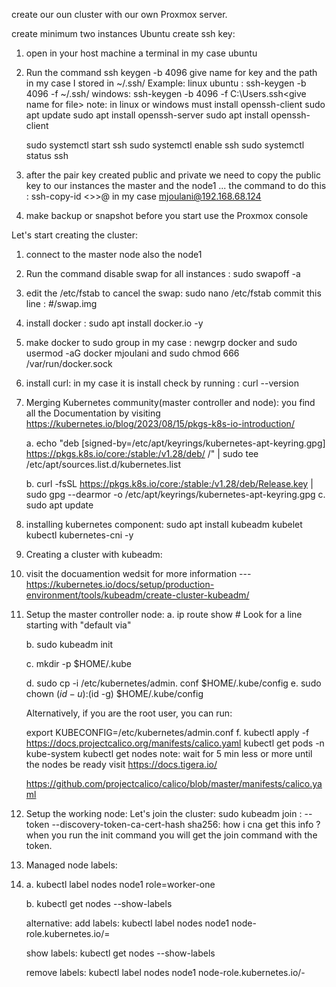 create our oun cluster with our own Proxmox server.

create minimum two instances Ubuntu
create ssh key:
1. open in your host machine a terminal     in my case ubuntu
2. Run the command ssh keygen -b 4096 give name for key and the path in my case I stored in ~/.ssh/
Example: 
   linux ubuntu : ssh-keygen -b 4096 -f ~/.ssh/<give name for file>
   windows: ssh-keygen -b 4096 -f C:\Users<your user name>\.ssh\<give name for file>
   note: in linux or windows must install 
   openssh-client
   sudo apt update
   sudo apt install openssh-server
   sudo apt install openssh-client

   sudo systemctl start ssh
   sudo systemctl enable ssh
   sudo systemctl status ssh



3. after the pair key created public and private we need to copy the public key to our instances the master and the node1 ... the command to do this : ssh-copy-id <<instances name>></instances>>@<the ip for the instances> in my case mjoulani@192.168.68.124
4. make backup or snapshot before you start use the Proxmox console  

Let's start creating the cluster:
1. connect to the master node also the node1
2. Run the command disable swap for all instances : sudo swapoff -a 
3. edit the /etc/fstab to cancel the swap: sudo nano /etc/fstab 
commit this line : #/swap.img
4. install docker : sudo apt  install docker.io  -y
5. make docker to sudo group in my case : newgrp docker and sudo usermod -aG docker mjoulani and sudo chmod 666 /var/run/docker.sock
6. install curl: in my case it is install check by running : curl --version
7. Merging  Kubernetes community(master controller and node):
   you find all the Documentation by visiting https://kubernetes.io/blog/2023/08/15/pkgs-k8s-io-introduction/

   a. echo "deb [signed-by=/etc/apt/keyrings/kubernetes-apt-keyring.gpg] https://pkgs.k8s.io/core:/stable:/v1.28/deb/ /" | sudo tee /etc/apt/sources.list.d/kubernetes.list

   b. curl -fsSL https://pkgs.k8s.io/core:/stable:/v1.28/deb/Release.key | sudo gpg --dearmor -o /etc/apt/keyrings/kubernetes-apt-keyring.gpg
   c. sudo apt update 

8. installing kubernetes component:
   sudo apt install kubeadm kubelet kubectl kubernetes-cni -y
9. Creating a cluster with kubeadm:
10. visit the docuamention wedsit for more information --- https://kubernetes.io/docs/setup/production-environment/tools/kubeadm/create-cluster-kubeadm/
11. Setup the master controller node:
    a. ip route show # Look for a line starting with "default via"

    b. sudo kubeadm init 
    
    c. mkdir -p $HOME/.kube

    d. sudo cp -i /etc/kubernetes/admin.   conf $HOME/.kube/config
    e. sudo chown $(id -u):$(id -g) $HOME/.kube/config

    Alternatively, if you are the root user, you can run:

    export KUBECONFIG=/etc/kubernetes/admin.conf
    f. kubectl apply -f https://docs.projectcalico.org/manifests/calico.yaml
    kubectl get pods -n kube-system
    kubectl get nodes
    note: wait for 5 min less or more until the nodes be ready
    visit https://docs.tigera.io/

    https://github.com/projectcalico/calico/blob/master/manifests/calico.yaml

12. Setup the working node:
    Let's join the cluster:
    sudo  kubeadm join <control-plane-host>:<control-plane-port> --token <token> --discovery-token-ca-cert-hash sha256:<hash> 
    how i cna get this info ?
     when you run the init command you will get the join command with the token.
13. Managed node labels:
14. 
    a.  kubectl label nodes node1 role=worker-one
    
    b. kubectl get nodes --show-labels

    alternative:
    add labels:
    kubectl label nodes node1 node-role.kubernetes.io/<name of the labels>=

    show labels:
    kubectl get nodes --show-labels

    remove labels:
    kubectl label nodes node1 node-role.kubernetes.io/<name of the labels>-



